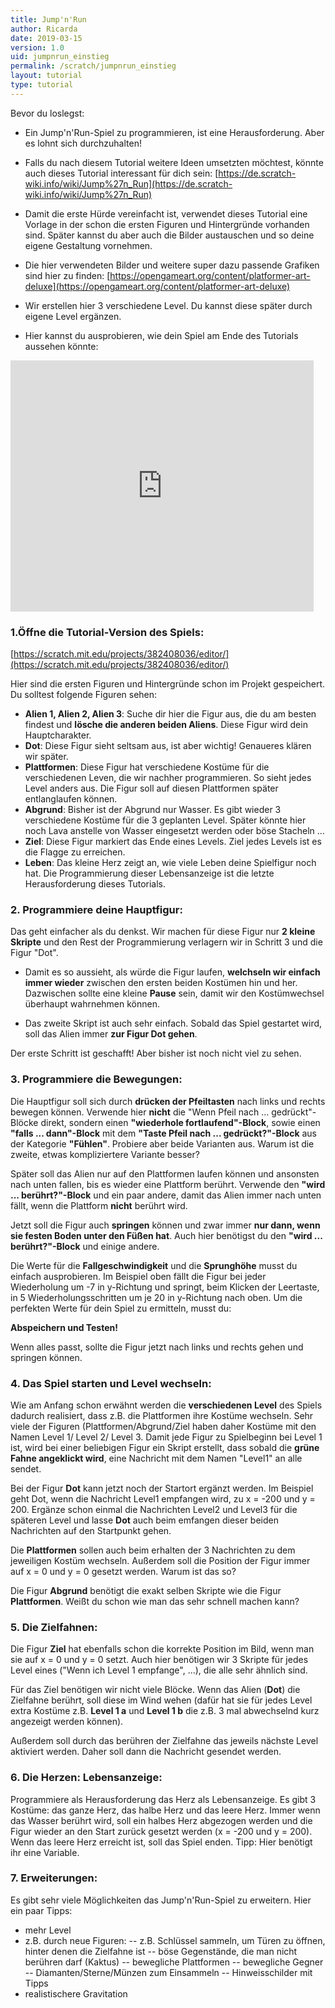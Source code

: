 ```yaml
---
title: Jump'n'Run
author: Ricarda
date: 2019-03-15
version: 1.0
uid: jumpnrun_einstieg
permalink: /scratch/jumpnrun_einstieg
layout: tutorial
type: tutorial
---
```


Bevor du loslegst:
- Ein Jump'n'Run-Spiel zu programmieren, ist eine Herausforderung. Aber es lohnt sich durchzuhalten!

- Falls du nach diesem Tutorial weitere Ideen umsetzten möchtest, könnte auch dieses Tutorial interessant für dich sein: [https://de.scratch-wiki.info/wiki/Jump%27n_Run](https://de.scratch-wiki.info/wiki/Jump%27n_Run)

- Damit die erste Hürde vereinfacht ist, verwendet dieses Tutorial eine Vorlage in der schon die ersten Figuren und Hintergründe vorhanden sind. Später kannst du aber auch die Bilder austauschen und so deine eigene Gestaltung vornehmen.

- Die hier verwendeten Bilder und weitere super dazu passende Grafiken sind hier zu finden: [https://opengameart.org/content/platformer-art-deluxe](https://opengameart.org/content/platformer-art-deluxe)

- Wir erstellen hier 3 verschiedene Level. Du kannst diese später durch eigene Level ergänzen.

- Hier kannst du ausprobieren, wie dein Spiel am Ende des Tutorials aussehen könnte: 

<iframe src="https://scratch.mit.edu/projects/382019558/embed" allowtransparency="true" width="485" height="402" frameborder="0" scrolling="no" allowfullscreen></iframe>


### 1.Öffne die Tutorial-Version des Spiels:
[https://scratch.mit.edu/projects/382408036/editor/](https://scratch.mit.edu/projects/382408036/editor/)

Hier sind die ersten Figuren und Hintergründe schon im Projekt gespeichert. Du solltest folgende Figuren sehen:
- **Alien 1, Alien 2, Alien 3**: 
  Suche dir hier die Figur aus, die du am besten findest und **lösche die anderen beiden Aliens**. Diese Figur wird dein Hauptcharakter.
- **Dot**: 
  Diese Figur sieht seltsam aus, ist aber wichtig! Genaueres klären wir später.
- **Plattformen**: 
  Diese Figur hat verschiedene Kostüme für die verschiedenen Leven, die wir nachher programmieren. So sieht jedes Level anders aus. Die Figur soll auf diesen Plattformen später entlanglaufen können.
- **Abgrund**: 
  Bisher ist der Abgrund nur Wasser. Es gibt wieder 3 verschiedene Kostüme für die 3 geplanten Level. Später könnte hier noch Lava anstelle von Wasser eingesetzt werden oder böse Stacheln ...
- **Ziel**: 
  Diese Figur markiert das Ende eines Levels. Ziel jedes Levels ist es die Flagge zu erreichen.
- **Leben**: 
  Das kleine Herz zeigt an, wie viele Leben deine Spielfigur noch hat. Die Programmierung dieser Lebensanzeige ist die letzte Herausforderung dieses Tutorials. 


### 2. Programmiere deine Hauptfigur:

Das geht einfacher als du denkst. Wir machen für diese Figur nur **2 kleine Skripte** und den Rest der Programmierung verlagern wir in Schritt 3 und die Figur "Dot".

- Damit es so aussieht, als würde die Figur laufen, **welchseln wir einfach immer wieder** zwischen den ersten beiden Kostümen hin und her. Dazwischen sollte eine kleine **Pause** sein, damit wir den Kostümwechsel überhaupt wahrnehmen können.

- Das zweite Skript ist auch sehr einfach. Sobald das Spiel gestartet wird, soll das Alien immer **zur Figur Dot gehen**.

Der erste Schritt ist geschafft! Aber bisher ist noch nicht viel zu sehen.

### 3. Programmiere die Bewegungen:

Die Hauptfigur soll sich durch **drücken der Pfeiltasten** nach links und rechts bewegen können. Verwende hier **nicht** die "Wenn Pfeil nach ... gedrückt"- Blöcke direkt, sondern einen **"wiederhole fortlaufend"-Block**, sowie einen **"falls ... dann"-Block** mit dem **"Taste Pfeil nach ... gedrückt?"-Block** aus der Kategorie **"Fühlen"**. Probiere aber beide Varianten aus. Warum ist die zweite, etwas kompliziertere Variante besser?

Später soll das Alien nur auf den Plattformen laufen können und ansonsten nach unten fallen, bis es wieder eine Plattform berührt. Verwende den **"wird ... berührt?"-Block** und ein paar andere, damit das Alien immer nach unten fällt, wenn die Plattform **nicht** berührt wird.

Jetzt soll die Figur auch **springen** können und zwar immer **nur dann, wenn sie festen Boden unter den Füßen hat**. Auch hier benötigst du den **"wird ... berührt?"-Block** und einige andere. 

Die Werte für die **Fallgeschwindigkeit** und die **Sprunghöhe** musst du einfach ausprobieren. Im Beispiel oben fällt die Figur bei jeder Wiederholung um -7 in y-Richtung und springt, beim Klicken der Leertaste, in 5 Wiederholungsschritten um je 20 in y-Richtung nach oben. Um die perfekten Werte für dein Spiel zu ermitteln, musst du:

**Abspeichern und Testen!**

Wenn alles passt, sollte die Figur jetzt nach links und rechts gehen und springen können.

### 4. Das Spiel starten und Level wechseln:

Wie am Anfang schon erwähnt werden die **verschiedenen Level** des Spiels dadurch realisiert, dass z.B. die Plattformen ihre Kostüme wechseln. Sehr viele der Figuren (Plattformen/Abgrund/Ziel haben daher Kostüme mit den Namen Level 1/ Level 2/ Level 3. Damit jede Figur zu Spielbeginn bei Level 1 ist, wird bei einer beliebigen Figur ein Skript erstellt, dass sobald die **grüne Fahne angeklickt wird**, eine Nachricht mit dem Namen "Level1" an alle sendet.

Bei der Figur **Dot** kann jetzt noch der Startort ergänzt werden. Im Beispiel geht Dot, wenn die Nachricht Level1 empfangen wird, zu x = -200 und y = 200.
Ergänze schon einmal die Nachrichten Level2 und Level3 für die späteren Level und lasse **Dot** auch beim emfangen dieser beiden Nachrichten auf den Startpunkt gehen.

Die **Plattformen** sollen auch beim erhalten der 3 Nachrichten zu dem jeweiligen Kostüm wechseln. Außerdem soll die Position der Figur immer auf x = 0 und y = 0 gesetzt werden. Warum ist das so?

Die Figur **Abgrund** benötigt die exakt selben Skripte wie die Figur **Plattformen**. Weißt du schon wie man das sehr schnell machen kann?


### 5. Die Zielfahnen:

Die Figur **Ziel** hat ebenfalls schon die korrekte Position im Bild, wenn man sie auf x = 0 und y = 0 setzt. Auch hier benötigen wir 3 Skripte für jedes Level eines ("Wenn ich Level 1 empfange", ...), die alle sehr ähnlich sind.

Für das Ziel benötigen wir nicht viele Blöcke. Wenn das Alien (**Dot**) die Zielfahne berührt, soll diese im Wind wehen (dafür hat sie für jedes Level extra Kostüme z.B. **Level 1 a** und **Level 1 b** die z.B. 3 mal abwechselnd kurz angezeigt werden können).

Außerdem soll durch das berühren der Zielfahne das jeweils nächste Level aktiviert werden. Daher soll dann die Nachricht gesendet werden.

### 6. Die Herzen: Lebensanzeige:

Programmiere als Herausforderung das Herz als Lebensanzeige. Es gibt 3 Kostüme: das ganze Herz, das halbe Herz und das leere Herz. Immer wenn das Wasser berührt wird, soll ein halbes Herz abgezogen werden und die Figur wieder an den Start zurück gesetzt werden (x = -200 und y = 200). Wenn das leere Herz erreicht ist, soll das Spiel enden. 
Tipp: Hier benötigt ihr eine Variable.

### 7. Erweiterungen:

Es gibt sehr viele Möglichkeiten das Jump'n'Run-Spiel zu erweitern. Hier ein paar Tipps:

- mehr Level
- z.B. durch neue Figuren: 
-- z.B. Schlüssel sammeln, um Türen zu öffnen, hinter denen die Zielfahne ist
-- böse Gegenstände, die man nicht berühren darf (Kaktus)
-- bewegliche Plattformen
-- bewegliche Gegner
-- Diamanten/Sterne/Münzen zum Einsammeln
-- Hinweisschilder mit Tipps
- realistischere Gravitation
